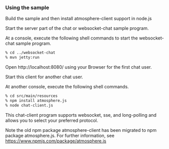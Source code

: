 ### Using the sample

Build the sample and then install atmosphere-client support in node.js

Start the server part of the chat or websocket-chat sample program.

At a console, execute the following shell commands to start the websocket-chat sample program.

```bash
% cd ../websocket-chat
% mvn jetty:run
```

Open http://localhost:8080/ using your Browser for the first chat user.

Start this client for another chat user.

At another console, execute the following shell commands.

```bash
% cd src/main/resources
% npm install atmosphere.js
% node chat-client.js
```

This chat-client program supports websocket, sse, and long-polling and allows
you to select your preferred protocol.

Note the old npm package atmosphere-client has been migrated to npm package atmosphere.js.
For further information, see https://www.npmjs.com/package/atmosphere.js
